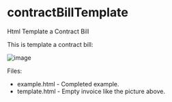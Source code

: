 # contractBillTemplate
Html Template a Contract Bill

This is template a contract bill:

![image](https://user-images.githubusercontent.com/2697136/127734671-14849867-bf58-4d5c-af4e-d2dd49d5b72d.png)

Files:
* example.html - Completed example.
* template.html - Empty invoice like the picture above.